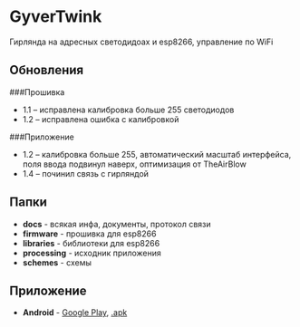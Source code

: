 # GyverTwink
Гирлянда на адресных светодидоах и esp8266, управление по WiFi

## Обновления
###Прошивка
- 1.1 – исправлена калибровка больше 255 светодиодов
- 1.2 – исправлена ошибка с калибровкой

###Приложение
- 1.2 – калибровка больше 255, автоматический масштаб интерфейса, поля ввода подвинул наверх, оптимизация от TheAirBlow
- 1.4 – починил связь с гирляндой

## Папки
- **docs** - всякая инфа, документы, протокол связи
- **firmware** - прошивка для esp8266
- **libraries** - библиотеки для esp8266
- **processing** - исходник приложения
- **schemes** - схемы

## Приложение
- **Android** - [Google Play](https://play.google.com/store/apps/details?id=ru.alexgyver.GyverTwink), [.apk](https://github.com/AlexGyver/GyverTwink/raw/main/Android/gyvertwink.apk)
